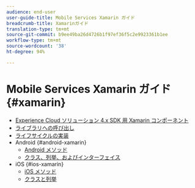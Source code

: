 ```yaml
---
audience: end-user
user-guide-title: Mobile Services Xamarin ガイド
breadcrumb-title: Xamarinガイド
translation-type: tm+mt
source-git-commit: b9ee49ba26d4726b1f97ef36f5c2e9923361b1ee
workflow-type: tm+mt
source-wordcount: '38'
ht-degree: 94%

---
```



# Mobile Services Xamarin ガイド {#xamarin}

+ [Experience Cloud ソリューション 4.x SDK 用 Xamarin コンポーネント](get-started.md)
+ [ライブラリへの呼び出し](library-calls.md)
+ [ライフサイクルの実装](lifecycle.md)
+ Android {#android-xamarin}
   + [Android メソッド](c-android/methods-android.md)
   + [クラス、列挙、およびインターフェイス](c-android/c-classes-enums-interfaces.md)
+ iOS {#ios-xamarin}
   + [iOS メソッド](c-ios/methods-ios.md)
   + [クラスと列挙](c-ios/c-classes-enums-constants.md)
